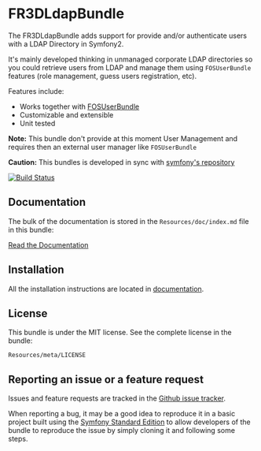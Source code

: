 FR3DLdapBundle
==============

The FR3DLdapBundle adds support for provide and/or authenticate users with a
LDAP Directory in Symfony2.

It's mainly developed thinking in unmanaged corporate LDAP directories so you
could retrieve users from LDAP and manage them using `FOSUserBundle` features
(role management, guess users registration, etc).

Features include:

- Works together with [FOSUserBundle](https://github.com/FriendsOfSymfony/FOSUserBundle/)
- Customizable and extensible
- Unit tested

**Note:** This bundle don't provide at this moment User Management and requires
then an external user manager like `FOSUserBundle`

**Caution:** This bundles is developed in sync with [symfony's repository](https://github.com/symfony/symfony)

[![Build Status](https://secure.travis-ci.org/Maks3w/FR3DLdapBundle.png?branch=2.0.x)](http://travis-ci.org/Maks3w/FR3DLdapBundle)

Documentation
-------------

The bulk of the documentation is stored in the `Resources/doc/index.md`
file in this bundle:

[Read the Documentation](https://github.com/Maks3w/FR3DLdapBundle/blob/master/Resources/doc/index.md)

Installation
------------

All the installation instructions are located in [documentation](https://github.com/Maks3w/FR3DLdapBundle/blob/master/Resources/doc/index.md).

License
-------

This bundle is under the MIT license. See the complete license in the bundle:

    Resources/meta/LICENSE

Reporting an issue or a feature request
---------------------------------------

Issues and feature requests are tracked in the [Github issue tracker](https://github.com/Maks3w/FR3DLdapBundle/issues).

When reporting a bug, it may be a good idea to reproduce it in a basic project
built using the [Symfony Standard Edition](https://github.com/symfony/symfony-standard)
to allow developers of the bundle to reproduce the issue by simply cloning it
and following some steps.